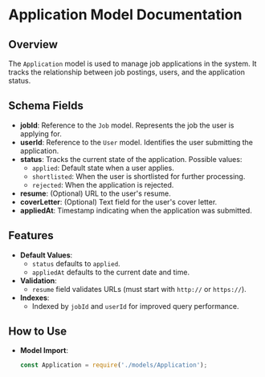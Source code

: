 # Application Model Documentation

## Overview
The `Application` model is used to manage job applications in the system. It tracks the relationship between job postings, users, and the application status.

## Schema Fields
- **jobId**: Reference to the `Job` model. Represents the job the user is applying for.
- **userId**: Reference to the `User` model. Identifies the user submitting the application.
- **status**: Tracks the current state of the application. Possible values:
  - `applied`: Default state when a user applies.
  - `shortlisted`: When the user is shortlisted for further processing.
  - `rejected`: When the application is rejected.
- **resume**: (Optional) URL to the user's resume.
- **coverLetter**: (Optional) Text field for the user's cover letter.
- **appliedAt**: Timestamp indicating when the application was submitted.

## Features
- **Default Values**: 
  - `status` defaults to `applied`.
  - `appliedAt` defaults to the current date and time.
- **Validation**: 
  - `resume` field validates URLs (must start with `http://` or `https://`).
- **Indexes**:
  - Indexed by `jobId` and `userId` for improved query performance.

## How to Use
- **Model Import**:
  ```javascript
  const Application = require('./models/Application');
